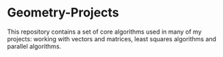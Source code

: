 # Geometry-Projects
This repository contains a set of core algorithms used in many of my projects: working with vectors and matrices, least squares algorithms and parallel algorithms.
